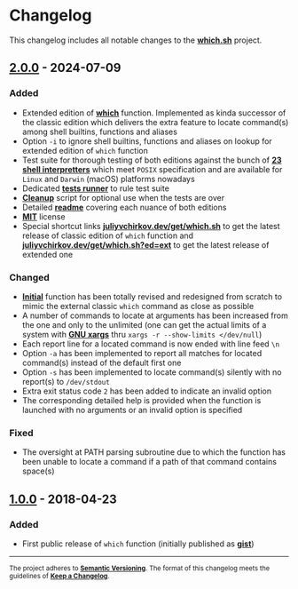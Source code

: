 # Changelog

This changelog includes all notable changes to the **[which.sh](https://github.com/juliyvchirkov/sh.which)** project.

## [2.0.0] - 2024-07-09

### Added

- Extended edition of  **[which](readme.md#which-on-steroids)** function. Implemented as kinda successor of the classic edition which delivers the extra feature to locate command(s) among shell builtins, functions and aliases
- Option ``-i`` to ignore shell builtins, functions and aliases on lookup for extended edition of ``which`` function
- Test suite for thorough testing of both editions against the bunch of  **[23 shell interpretters](readme.md#the-coverage)** which meet ``POSIX`` specification and are available for ``Linux`` and ``Darwin`` (macOS) platforms nowadays
- Dedicated **[tests runner](dev/run-tests.sh)** to rule test suite
- **[Cleanup](dev/cleanup.sh)** script for optional use when the tests are over
- Detailed **[readme](readme.md)** covering each nuance of both editions
- **[MIT](license)** license
- Special shortcut links **[juliyvchirkov.dev/get/which.sh](https://juliyvchirkov.dev/get/which.sh)** to get the latest release of classic edition of ``which`` function and **[juliyvchirkov.dev/get/which.sh?ed=ext](https://juliyvchirkov.dev/get/which.sh?ed=ext)** to get the latest release of extended one

### Changed

- **[Initial](https://github.com/juliyvchirkov/sh.which/blob/v1.0.0/which.sh)** function has been totally revised and redesigned from scratch to mimic the external classic ``which`` command as close as possible
- A number of commands to locate at arguments has been increased from the one and only to the unlimited (one can get the actual limits of a system with **[GNU xargs](https://www.gnu.org/software/findutils/manual/html_node/find_html/xargs-options.html)** thru ``xargs -r --show-limits </dev/null``)
- Each report line for a located command is now ended with line feed ``\n``
- Option ``-a`` has been implemented to report all matches for located command(s) instead of the default first one
- Option ``-s`` has been implemented to locate command(s) silently with no report(s) to ``/dev/stdout``
- Extra exit status code ``2`` has been added to indicate an invalid option
- The corresponding detailed help is provided when the function is launched with no arguments or an invalid option is specified 

### Fixed

- The oversight at PATH parsing subroutine due to which the function has been unable to locate a command if a path of that command contains space(s)

## [1.0.0] - 2018-04-23

### Added

- First public release of  ``which`` function (initially published as **[gist](https://gist.github.com/juliyvchirkov/d2c7ff01846157f58b1fc1f3a3b1e36c)**)

  

[2.0.0]: https://github.com/juliyvchirkov/sh.which/compare/v1.0.0...v2.0.0
[1.0.0]: https://github.com/juliyvchirkov/sh.which/releases/tag/v1.0.0

---
<small>The project adheres to **[Semantic Versioning](https://semver.org/spec/v2.0.0.html)**. The format of this changelog meets the guidelines of **[Keep a Changelog](https://keepachangelog.com/en/)**.</small>
